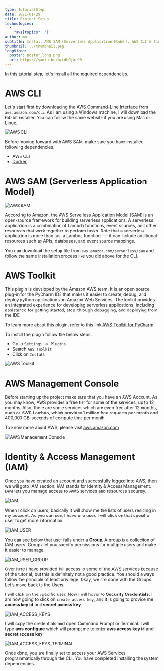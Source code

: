 ```yaml
---
type: TutorialStep
date: 2021-01-29
title: Project Setup
technologies:
  - 
    "aws]topics": '['
author: mm
subtitle: Install AWS SAM (Serverless Application Model), AWS CLI & finally PyCharm Plugin AWS Toolkit.
thumbnail: ../thumbnail.png
longVideo:
  poster: poster_long.png
  url: https://youtu.be/o4LdbOjarC0
---
```


In this tutorial step, let's install all the required dependencies.

# AWS CLI
Let's start first by downloading the AWS Command-Line Interface from `aws.amazon.com/cli`. As I am using a Windows machine, I will download the 64-bit installer. You can follow the same website if you are using Mac or Linux.

![AWS CLI](./aws_cli.png)

Before moving forward with AWS SAM, make sure you have installed following dependencies.
  - AWS CLI
  - [Docker](https://www.docker.com/)


# AWS SAM (Serverless Application Model)

![AWS SAM](./aws_sam.png)

According to Amazon, the AWS Serverless Application Model (SAM) is an open-source framework for building serverless applications. A serverless application is a combination of Lambda functions, event sources, and other resources that work together to perform tasks. Note that a serverless application is more than just a Lambda function -— it can include additional resources such as APIs, databases, and event source mappings.

You can download the setup file from `aws.amazon.com/serverless/sam` and follow the same installation process like you did above for the CLI.


# AWS Toolkit

This plugin is developed by the Amazon AWS team. It is an open source plug-in for the PyCharm IDE that makes it easier to create, debug, and deploy python applications on Amazon Web Services. The toolkit provides an integrated experience for developing serverless applications, including assistance for getting started, step-through debugging, and deploying from the IDE.

To learn more about this plugin, refer to this link [AWS Toolkit for PyCharm](https://aws.amazon.com/pycharm/).

To install the plugin follow the below steps.

 - Go to `Settings -> Plugins`
 - Search `AWS Toolkit`
 - Click on `Install`


![AWS Toolkit](./aws_toolkit.png)


# AWS Management Console

Before starting up the project make sure that you have an AWS Account. As you may know, AWS provides a free tier for some of the services, up to 12 months. Also, there are some services which are even free after 12 months, such as AWS Lambda, which provides 1 million free requests per month and 400,000 GB-seconds of compute time per month.

To know more about AWS, please visit [aws.amazon.com](https://aws.amazon.com/)

![AWS Management Console](./aws_management_console.png)


# Identity & Access Management (IAM)

Once you have created an account and successfully logged into AWS, then we will goto IAM section. IAM stands for Identity & Access Management. IAM lets you manage access to AWS services and resources securely.

![IAM](./iam.png)


When I click on users, basically it will show me the lists of users residing in my account. As you can see, I have one user. I will click on that specific user to get more information.

![IAM_USER](./iam_user.png)

You can see below that user falls under a **Group**. A group is a collection of IAM users. Groups let you specify permissions for multiple users and make it easier to manage.

![IAM_USER_GROUP](./aws_iam_group.png)

Over here I have provided full access to some of the AWS services because of the tutorial, but this is definitely not a good practice. You should always follow the principle of least privilege. Okay, we are done with the Groups. Let’s move back to the Users.

I will click on the specific user. Now I will hover to **Security Credentials.** I am now going to click on `create access key`, and it is going to provide me **access key id** and **secret access key**.

![IAM_ACCESS_KEYS](./access_keys.png)


I will copy the credentials and open Command Prompt or Terminal. I will type **aws configure** which will prompt me to enter **aws access key id** and **secret access key**.

![IAM_ACCESS_KEYS_TERMINAL](./access_keys_terminal.png)


Once done, you are finally set to access your AWS Services programmatically through the CLI. You have completed installing the system dependencies.